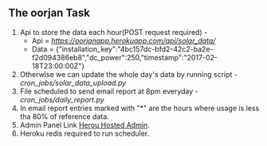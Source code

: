 ## The oorjan Task

1. Api to store the data each hour(POST request required) - 
   * Api = *https://oorjanapp.herokuapp.com/api/solar_data/*
   * Data = {"installation_key":"4bc157dc-bfd2-42c2-ba2e-f2d094386eb8","dc_power":250,"timestamp":"2017-02-18T23:00:00Z"}
2. Otherwise we can update the whole day's data by running script - *cron_jobs/solar_data_upload.py*
3. File scheduled to send email report at 8pm everyday - 
    *cron_jobs/daily_report.py*
4. In email report entries marked with "*" are the hours where usage is less tha 80% of reference data.
5. Admin Panel Link [Herou Hosted Admin](https://oorjanapp.herokuapp.com/admin).
6. Heroku redis required to run scheduler.
